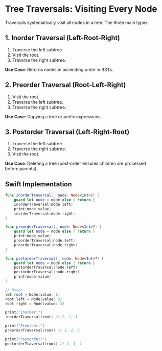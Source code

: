 # Tree Traversals: Visiting Every Node

Traversals systematically visit all nodes in a tree. The three main types:

## 1. Inorder Traversal (Left-Root-Right)
1. Traverse the left subtree.
2. Visit the root.
3. Traverse the right subtree.

**Use Case**: Returns nodes in ascending order in BSTs.

## 2. Preorder Traversal (Root-Left-Right)
1. Visit the root.
2. Traverse the left subtree.
3. Traverse the right subtree.

**Use Case**: Copying a tree or prefix expressions.

## 3. Postorder Traversal (Left-Right-Root)
1. Traverse the left subtree.
2. Traverse the right subtree.
3. Visit the root.

**Use Case**: Deleting a tree (post-order ensures children are processed before parents).

## Swift Implementation
```swift
func inorderTraversal(_ node: Node<Int>?) {
    guard let node = node else { return }
    inorderTraversal(node.left)
    print(node.value)
    inorderTraversal(node.right)
}

func preorderTraversal(_ node: Node<Int>?) {
    guard let node = node else { return }
    print(node.value)
    preorderTraversal(node.left)
    preorderTraversal(node.right)
}

func postorderTraversal(_ node: Node<Int>?) {
    guard let node = node else { return }
    postorderTraversal(node.left)
    postorderTraversal(node.right)
    print(node.value)
}

// Usage
let root = Node(value: 1)
root.left = Node(value: 2)
root.right = Node(value: 3)

print("Inorder:")
inorderTraversal(root) // 2, 1, 3

print("Preorder:")
preorderTraversal(root) // 1, 2, 3

print("Postorder:")
postorderTraversal(root) // 2, 3, 1
